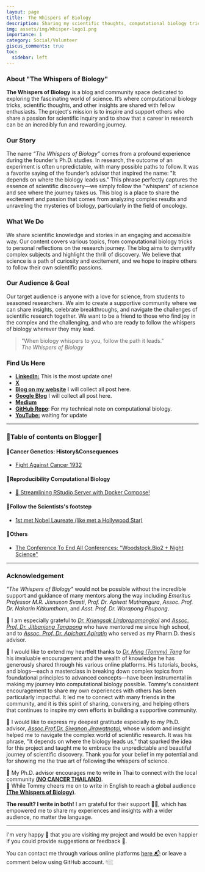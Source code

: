 ```yaml
---
layout: page
title:  The Whispers of Biology
description: Sharing my scientific thoughts, computational biology tricks, and other insights with scientific friends. I hope we can pursue our passion for science together.  
img: assets/img/Whisper-logo1.png
importance: 1
category: Social/Volunteer
giscus_comments: true
toc:
  sidebar: left
---
```

### About "The Whispers of Biology"

**The Whispers of Biology** is a blog and community space dedicated to exploring the fascinating world of science. It’s where computational biology tricks, scientific thoughts, and other insights are shared with fellow enthusiasts. The project's mission is to inspire and support others who share a passion for scientific inquiry and to show that a career in research can be an incredibly fun and rewarding journey.

### Our Story

The name *“The Whispers of Biology”* comes from a profound experience during the founder's Ph.D. studies. In research, the outcome of an experiment is often unpredictable, with many possible paths to follow. It was a favorite saying of the founder’s advisor that inspired the name: "It depends on where the biology leads us." This phrase perfectly captures the essence of scientific discovery—we simply follow the "whispers" of science and see where the journey takes us. This blog is a place to share the excitement and passion that comes from analyzing complex results and unraveling the mysteries of biology, particularly in the field of oncology.

### What We Do

We share scientific knowledge and stories in an engaging and accessible way. Our content covers various topics, from computational biology tricks to personal reflections on the research journey. The blog aims to demystify complex subjects and highlight the thrill of discovery. We believe that science is a path of curiosity and excitement, and we hope to inspire others to follow their own scientific passions.

### Our Audience & Goal

Our target audience is anyone with a love for science, from students to seasoned researchers. We aim to create a supportive community where we can share insights, celebrate breakthroughs, and navigate the challenges of scientific research together. We want to be a friend to those who find joy in the complex and the challenging, and who are ready to follow the whispers of biology wherever they may lead.

> "When biology whispers to you, follow the path it leads."
> \
> *The Whispers of Biology*

### Find Us Here
* [**LinkedIn:**](https://www.linkedin.com/in/kuchikinamthip/) This is the most update one!
* [**X**](https://twitter.com/Kuchiki_Namthip)
* [**Blog on my website**](https://kuchikinamthip.github.io/blog/) I will collect all post here.
* [**Google Blog**](https://thewhispersofbiology.blogspot.com/) I will collect all post here.
* [**Medium**](https://medium.com/@kuchikinamthip) 
* [**GitHub Repo**](https://github.com/KuchikiNamthip?tab=repositories): For my technical note on computational biology.
* [**YouTube:**](https://www.youtube.com/@TheWhispersofBiology) waiting for update

---
### 🍭Table of contents on Blogger🍭
#### 🍭Cancer Genetics: History&Consequences
- [Fight Against Cancer 1932](https://thewhispersofbiology.blogspot.com/2025/04/fight-against-cancer-1932.html)

#### 🍭Reproducibility Computational Biology
- [🚀 Streamlining RStudio Server with Docker Compose!](https://thewhispersofbiology.blogspot.com/2025/08/streamlining-rstudio-server-with-docker.html)

#### 🍭Follow the Scientists's footstep
- [1st met Nobel Laureate (like met a Hollywood Star)](https://thewhispersofbiology.blogspot.com/2025/08/1st-met-nobel-laureate-like-hollywood.html)
  
#### 🍭Others
- [The Conference To End All Conferences: "Woodstock.Bio2 + Night Science"](https://thewhispersofbiology.blogspot.com/2025/08/the-conference-to-end-all-conferences.html)

---
### Acknowledgement

*"The Whispers of Biology"* would not be possible without the incredible support and guidance of many mentors along the way including *Emeritus Professor M.R. Jisnuson Svasti*, *Prof. Dr. Apiwat Mutirangura*, *Assoc. Prof. Dr. Nakarin Kitkumthorn*, and *Asst. Prof. Dr. Worapong Phupong*. 

🧩 I am especially grateful to [*Dr. Kriengsak Lirdprapamongkol*](https://www.cri.or.th/dr-kriengsak-lirdprapamongkol/) and [*Assoc. Prof. Dr. Jitbanjong Tangpong*](https://scholar.google.com/citations?user=kHV6NnkAAAAJ&hl=en) who have mentored me since high school, and to [*Assoc. Prof. Dr. Apichart Apiratin*](https://www.researchgate.net/profile/Apichart-Atipairin) who served as my Pharm.D. thesis advisor. 

🧩 I would like to extend my heartfelt thanks to [*Dr. Ming (Tommy) Tang*](https://x.com/tangming2005) for his invaluable encouragement and the wealth of knowledge he has generously shared through his various online platforms. His tutorials, books, and blogs—each a masterclass in breaking down complex topics from foundational principles to advanced concepts—have been instrumental in making my journey into computational biology possible. Tommy's consistent encouragement to share my own experiences with others has been particularly impactful. It led me to connect with many friends in the community, and it is this spirit of sharing, conversing, and helping others that continues to inspire my own efforts in building a supportive community.

🧩 I would like to express my deepest gratitude especially to my Ph.D. advisor, [*Assoc.Prof.Dr. Siwanon Jirawatnotai*](https://scholar.google.ca/citations?user=5nSlAnIAAAAJ&hl=en), whose wisdom and insight helped me to navigate the complex world of scientific research. It was his phrase, "It depends on where the biology leads us," that sparked the idea for this project and taught me to embrace the unpredictable and beautiful journey of scientific discovery. Thank you for your belief in my potential and for showing me the true art of following the whispers of science.

🎯 My Ph.D. advisor encourages me to write in Thai to connect with the local community [**(NO CANCER THAILAND)**](https://kuchikinamthip.github.io/projects/NoCancer/). \
🎯 While Tommy cheers me on to write in English to reach a global audience [**(The Whispers of Biology)**](https://kuchikinamthip.github.io/projects/WhispersBiology/). 

**The result? I write in both!** 
I am grateful for their support 🥰🥰, which has empowered me to share my experiences and insights with a wider audience, no matter the language.

---
I'm very happy 🥰 that you are visiting my project and would be even happier if you could provide suggestions or feedback 🤩. 

You can contact me through various online platforms [here 📬](https://kuchikinamthip.github.io/) or leave a comment below using GitHub account. 👇🏼
